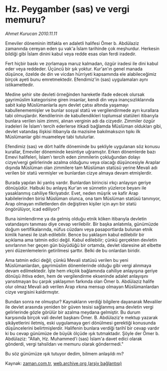 # Hz. Peygamber (sas) ve vergi memuru?

*Ahmet Kurucan 2010.11.11*

<td class="columnist-detail">
<p>Emeviler döneminin ittifakla en adaletli halifesi Ömer b. Abdülaziz zamanında cereyan eden şu vak'a İslam tarihinde çok meşhurdur. Herkesin bildiği gibi İslam dinini kabul veya redde esas olan ferdi iradedir.</p>
<p><p>Fert hiçbir baskı ve zorlamaya maruz kalmadan, özgür iradesi ile dini kabul eder veya reddeder. Üçüncü bir şık yoktur. Kur'an'ın genel manada düşünce, özelde de din ve vicdan hürriyeti kapsamında ele alabileceğimiz birçok ayeti bunu emretmektedir. Efendimiz'in (sas) uygulamaları aynı istikamettedir.
<p>Medine şehir site devleti örneğinden hareketle ifade edecek olursak gayrimüslim kategorisine giren insanlar, kendi din veya inançsızlıklarında sabit kalıp Müslümanlarla aynı devlet çatısı altında yaşamayı kabullenememişler ve bunlar sosyal statü ve vergilendirmede ayrı kurallara tabi olmuşlardır. Kendilerinin de kabullendikleri toplumsal statüleri itibarıyla bunlara verilen isim zimmi, alınan verginin adı da cizyedir. Zimmiler özgür iradeleri ile İslam'ı tercih ederlerse itikadi bağlamda Müslüman oldukları gibi, devlet vatandaş ilişkisi itibarıyla da mazisine bakılmaksızın tıpkı ilk Müslümanlar gibi muameleye tabi tutulurlar.
<p>Efendimiz (sas) ve dört halife döneminde bu şekliyle uygulanan söz konusu kurallar, Emeviler döneminde kesintiye uğramıştır. Erken dönemlerde bazı Emevi halifeleri, İslam'ı tercih eden zimmilerin çokluğundan dolayı cizye/vergi gelirlerinde azalma olduğunu veya olacağı düşüncesiyle Araplar dışında Müslüman olan zimmilere tam Müslüman statüsü yerine Mevali adı verilen bir statü vermişler ve bunlardan cizye almaya devam etmişlerdir.
<p>Burada yapılan iki yanlış vardır. Bunlardan birincisi ırkçı anlayışın geriye dönüşüdür. Halbuki bu anlayış Kur'an ve sünnetin yüzlerce beyanı ile yasaklanmış cahiliye fikriyatıdır. Evet, neden müşrik ve kafir Arap kabilelerinden birisi Müslüman olunca, ona tam Müslüman statüsü tanınıyor, Arap olmayan milletlerden din değiştiren kişiler için ayrı bir statü öngörülüyor, icad ediliyor?
<p>Buna isimlendirme ya da gelmiş olduğu etnik köken itibarıyla devletin vatandaşını tanıması diye cevap verilebilir. Bir başka anlatımla, günümüzde doğum sertifikalarında, nüfus cüzdanı veya pasaportlarda bulunan etnik kimlik hanesi ile izah edilebilir. Bence bu yaklaşım kabul edilebilir bir açıklama ama tatmin edici değil. Kabul edilebilir; çünkü gerçekten devletin sınırlarının her geçen gün büyüdüğü bir ortamda, devlet idaresine ait elbette yeni düzenlemelerin getirilmesi şarttır. Belki de bu onlardan biridir.
<p>Ama tatmin edici değil; çünkü Mevali statüsü verilen bu yeni Müslümanlardan, gayrimüslim dönemlerinde olduğu gibi vergi alınmaya devam edilmektedir. İşte hem ırkçılık bağlamında cahiliye anlayışına geriye dönüşü ihtiva eden, hem de vergilendirme ekseninde adalet anlayışını yansıtmayan bu çarpık yaklaşımın farkında olan Ömer b. Abdülaziz halife olur olmaz Mevali adı verilen Arap ırkına mensup olmayan Müslümanlardan cizye vergisini kaldırmıştır.
<p>Bundan sonra ne olmuştur? Kaynakların verdiği bilgilere dayanarak Mevaliler ile devlet arasında yeniden bir güven tesisi sağlanmış ama devletin vergi gelirlerinde gözle görülür bir azalma meydana gelmiştir. Bu durum karşısında birçok vali devlet başkanı Ömer. B. Abdülaziz'e mektup yazarak şikâyetlerini iletmiş, eski uygulamaya geri dönülmesi gerektiği konusunda düşüncelerini belirtmişlerdir. Halifenin bunlara verdiği tarihî bir cevap vardır ki bu cevap günümüze de büyük ölçüde ışık tutmaktadır. Şöyle der Ömer b. Abdülaziz: "Allah, Hz. Muhammed'i (sas) İslam'a davet edici olarak gönderdi, vergi tahsildarı ve memuru olarak göndermedi."
<p>Bu söz günümüze ışık tutuyor dedim, bilmem anlaşıldı mı?</p>
<a href="http://web.archive.org/web/20101206104435/mailto:a.kurucan@zaman.com.tr">
</a></p></p></p></p></p></p></p></p></td>

Kaynak: [zaman.com.tr](http://zaman.com.tr/yazar.do?yazino=1051440), [web.archive.org (arşiv bağlantısı)](http://web.archive.org/web/20101206104435/http://www.zaman.com.tr:80/yazar.do?yazino=1051440)
